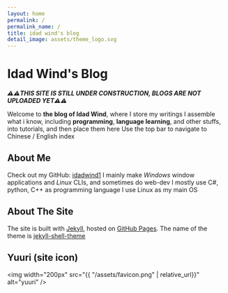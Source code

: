 ```yaml
---
layout: home
permalink: /
permalink_name: /
title: idad wind's blog
detail_image: assets/theme_logo.svg
---
```


# Idad Wind's Blog

***⚠️⚠️THIS SITE IS STILL UNDER CONSTRUCTION, BLOGS ARE NOT UPLOADED YET⚠️⚠️***

Welcome to **the blog of Idad Wind**, where I store my writings
I assemble what i know, including **programming**, **language learning**, and other stuffs, into tutorials, and then place them here
Use the top bar to navigate to Chinese / English index

## About Me

Check out my GitHub: [idadwind1](https://www.github.com/idadwind1)
I mainly make *Windows* window applications and *Linux* CLIs, and sometimes do web-dev
I mostly use C#, python, C++ as programming language
I use Linux as my main OS

## About The Site

The site is built with [Jekyll](https://jekyllrb.com/), hosted on [GitHub Pages](https://pages.github.com/). The name of the theme is [jekyll-shell-theme](https://github.com/itstorque/jekyll-shell-theme)

## Yuuri (site icon)
<img width="200px" src="{{ "/assets/favicon.png" | relative_url}}" alt="yuuri" />

